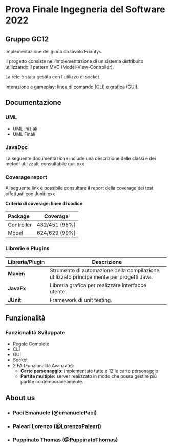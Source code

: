# Prova Finale Ingegneria del Software 2022
## Gruppo GC12

Implementazione del gioco da tavolo Eriantys.

Il progetto consiste nell’implementazione di un sistema distribuito utilizzando il pattern MVC (Model-View-Controller).

La rete è stata gestita con l'utilizzo di socket.

Interazione e gameplay: linea di comando (CLI) e grafica (GUI).

## Documentazione

### UML
- UML Iniziali
- UML Finali

### JavaDoc
La seguente documentazione include una descrizione delle classi e dei metodi utilizzati, consultabile qui: xxx

### Coverage report
Al seguente link è possibile consultare il report della coverage dei test effettuati con Junit: xxx



**Criterio di coverage: linee di codice**

| Package | Coverage |
|:-----------------------|:------------------------------------:|
| Controller | 432/451 (95%)
| Model | 624/629 (99%)


### Librerie e Plugins
|Libreria/Plugin|Descrizione|
|---------------|-----------|
|__Maven__|Strumento di automazione della compilazione utilizzato principalmente per progetti Java.|
|__JavaFx__|Libreria grafica per realizzare interfacce utente.|
|__JUnit__|Framework di unit testing.|

## Funzionalità
### Funzionalità Sviluppate
- Regole Complete
- CLI
- GUI
- Socket
- 2 FA (Funzionalità Avanzate):
    - __Carte personaggio:__ implementate tutte e 12 le carte personaggio.
    - __Partite multiple:__ server realizzato in modo che possa gestire più partite contemporaneamente.

## About us
- ###        Paci Emanuele ([@emanuelePaci](https://github.com/emanuelePaci))
- ###        Paleari Lorenzo ([@LorenzoPaleari](https://github.com/LorenzoPaleari))
- ###        Puppinato Thomas ([@PuppinatoThomas](https://github.com/PuppinatoThomas))
